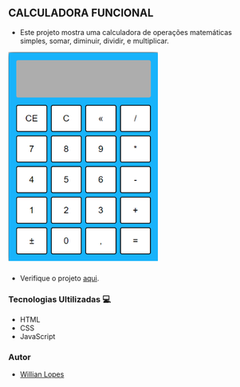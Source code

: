 ## CALCULADORA FUNCIONAL

- Este projeto mostra uma calculadora de operações matemáticas simples, somar, diminuir, dividir, e multiplicar.

<img src="calculadora.png" width="300px" />

###

- Verifique o projeto [aqui](https://willian-py.github.io/calculadora/).

### Tecnologias Ultilizadas 💻
- HTML
- CSS
- JavaScript


### Autor 


-  [Willian Lopes](https://github.com/Willian-Py)
